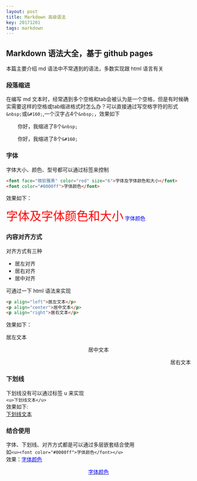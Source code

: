 ```yaml
---
layout: post
title: Markdown 高级语法
key: 20171201
tags: markdown
---
```


Markdown 语法大全，基于 github pages
--------
本篇主要介绍 md 语法中不常遇到的语法，多数实现跟 html 语言有关

### 段落缩进
在编写 md 文本时，经常遇到多个空格和tab会被认为是一个空格，但是有时候确实需要这样的空格或tab缩进格式时怎么办？可以直接通过写空格字符的形式`&nbsp;`或`&#160;`,一个汉字占4个`&nbsp;`，效果如下

&nbsp;&nbsp;&nbsp;&nbsp;&nbsp;&nbsp;&nbsp;&nbsp;你好，我缩进了8个`&nbsp;`

&#160;&#160;&#160;&#160;&#160;&#160;&#160;&#160;你好，我缩进了8个`&#160;`

### 字体
字体大小、颜色、型号都可以通过标签来控制
```html
<font face="微软雅黑" color="red" size="6">字体及字体颜色和大小</font>
<font color="#0000ff">字体颜色</font>
```
效果如下：

<font face="微软雅黑" color="red" size="6">字体及字体颜色和大小</font>
<font color="#0000ff">字体颜色</font>

### 内容对齐方式
对齐方式有三种
* 居左对齐
* 居右对齐
* 居中对齐

可通过一下 html 语法来实现
```html
<p align="left">居左文本</p>
<p align="center">居中文本</p>
<p align="right">居右文本</p>
```
效果如下：

<p align="left">居左文本</p>
<p align="center">居中文本</p>
<p align="right">居右文本</p>

### 下划线
下划线没有可以通过标签 u 来实现<br>
`<u>下划线文本</u>`<br>
效果如下:<br>
<u>下划线文本</u>

### 结合使用
字体、下划线、对齐方式都是可以通过多层嵌套结合使用<br>
如`<u><font color="#0000ff">字体颜色</font></u>`<br>
效果：<u><font color="#0000ff">字体颜色</font></u>
<p align="center"><u><font color="#0000ff">字体颜色</font></u></p>

